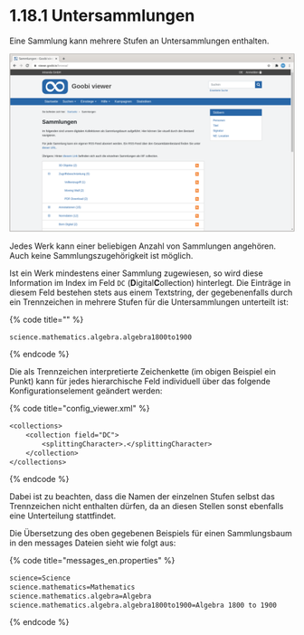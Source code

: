 # 1.18.1 Untersammlungen

Eine Sammlung kann mehrere Stufen an Untersammlungen enthalten.

![Sammlungen](../../../.gitbook/assets/de_sammlungen.png)

Jedes Werk kann einer beliebigen Anzahl von Sammlungen angehören. Auch keine Sammlungszugehörigkeit ist möglich. 

Ist ein Werk mindestens einer Sammlung zugewiesen, so wird diese Information im Index im Feld `DC` \(**D**igital**C**ollection\) hinterlegt. Die Einträge in diesem Feld bestehen stets aus einem Textstring, der gegebenenfalls durch ein Trennzeichen in mehrere Stufen für die Untersammlungen unterteilt ist:

{% code title="" %}
```text
science.mathematics.algebra.algebra1800to1900
```
{% endcode %}

Die als Trennzeichen interpretierte Zeichenkette \(im obigen Beispiel ein Punkt\) kann für jedes hierarchische Feld individuell über das folgende Konfigurationselement geändert werden:

{% code title="config\_viewer.xml" %}
```markup
<collections>
    <collection field="DC">
        <splittingCharacter>.</splittingCharacter>
    </collection>
</collections>
```
{% endcode %}

Dabei ist zu beachten, dass die Namen der einzelnen Stufen selbst das Trennzeichen nicht enthalten dürfen, da an diesen Stellen sonst ebenfalls eine Unterteilung stattfindet.

Die Übersetzung des oben gegebenen Beispiels für einen Sammlungsbaum in den messages Dateien sieht wie folgt aus:

{% code title="messages\_en.properties" %}
```text
science=Science
science.mathematics=Mathematics
science.mathematics.algebra=Algebra
science.mathematics.algebra.algebra1800to1900=Algebra 1800 to 1900
```
{% endcode %}

